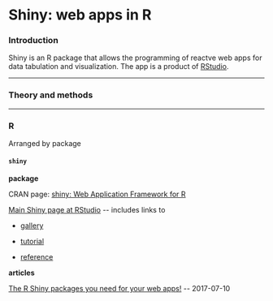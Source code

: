 # Shiny: web apps in R

### Introduction

Shiny is an R package that allows the programming of reactve web apps for data tabulation and visualization. The app is a product of [RStudio](https://www.rstudio.com/).

---
### Theory and methods


---
### R

Arranged by package

#### `shiny`

**package**

CRAN page: [shiny: Web Application Framework for R](https://cran.r-project.org/web/packages/shiny/index.html)

[Main Shiny page at RStudio](http://shiny.rstudio.com/) -- includes links to 

* [gallery](http://shiny.rstudio.com/gallery/)

* [tutorial](http://shiny.rstudio.com/tutorial/)

* [reference](http://shiny.rstudio.com/reference/shiny/latest/)

**articles**

[The R Shiny packages you need for your web apps!](http://enhancedatascience.com/2017/07/10/the-packages-you-need-for-your-r-shiny-application/) -- 2017-07-10
